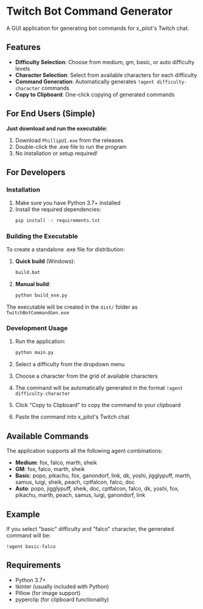 # Twitch Bot Command Generator

A GUI application for generating bot commands for x_pilot's Twitch chat.

## Features

- **Difficulty Selection**: Choose from medium, gm, basic, or auto difficulty levels
- **Character Selection**: Select from available characters for each difficulty
- **Command Generation**: Automatically generates `!agent difficulty-character` commands
- **Copy to Clipboard**: One-click copying of generated commands

## For End Users (Simple)

**Just download and run the executable:**
1. Download `PhillipUI.exe` from the releases
3. Double-click the .exe file to run the program
4. No installation or setup required!

## For Developers

### Installation

1. Make sure you have Python 3.7+ installed
2. Install the required dependencies:
   ```bash
   pip install -r requirements.txt
   ```

### Building the Executable

To create a standalone .exe file for distribution:

1. **Quick build** (Windows):
   ```bash
   build.bat
   ```

2. **Manual build**:
   ```bash
   python build_exe.py
   ```

The executable will be created in the `dist/` folder as `TwitchBotCommandGen.exe`

### Development Usage

1. Run the application:
   ```bash
   python main.py
   ```

2. Select a difficulty from the dropdown menu
3. Choose a character from the grid of available characters
4. The command will be automatically generated in the format `!agent difficulty-character`
5. Click "Copy to Clipboard" to copy the command to your clipboard
6. Paste the command into x_pilot's Twitch chat

## Available Commands

The application supports all the following agent combinations:

- **Medium**: fox, falco, marth, sheik
- **GM**: fox, falco, marth, sheik  
- **Basic**: popo, pikachu, fox, ganondorf, link, dk, yoshi, jigglypuff, marth, samus, luigi, sheik, peach, cptfalcon, falco, doc
- **Auto**: popo, jigglypuff, sheik, doc, cptfalcon, falco, dk, yoshi, fox, pikachu, marth, peach, samus, luigi, ganondorf, link

## Example

If you select "basic" difficulty and "falco" character, the generated command will be:
```
!agent basic-falco
```

## Requirements

- Python 3.7+
- tkinter (usually included with Python)
- Pillow (for image support)
- pyperclip (for clipboard functionality)
